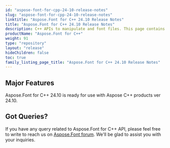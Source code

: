 ```yaml
---
id: "aspose-font-for-cpp-24-10-release-notes"
slug: "aspose-font-for-cpp-24-10-release-notes"
linktitle: "Aspose.Font for C++ 24.10 Release Notes"
title: "Aspose.Font for C++ 24.10 Release Notes"
description: C++ APIs to manipulate and font files. This page contains new Aspose.Font for C++ features, enhancement, and bug fixes in 2024, version 24.10.
productName: "Aspose.Font for C++"
weight: 91
type: "repository"
layout: "release"
hideChildren: false
toc: true
family_listing_page_title: "Aspose.Font for C++ 24.10 Release Notes"
---
```


## Major Features

Aspose.Font for C++ 24.10  is ready for use with Aspose C++ products ver 24.10.

## Got Queries?
If you have any query related to Aspose.Font for C++ API, please feel free to write to reach us on [Aspose.Font forum](https://forum.aspose.com/c/font/). We'll be glad to assist you with your inquiries.
